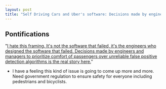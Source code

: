 ```yaml
---
layout: post
title: "Self Driving Cars and Uber's software: Decisions made by engineers and managers to prioritize comfort of passengers over unreliable false positive detection algorithms"
---
```


## Pontifications

"[I hate this framing. It's not the software that failed, it's the engineers who designed the software that failed. Decisions made by engineers and managers to prioritize comfort of passengers over unreliable false positive detection algorithms is the real story here.](https://twitter.com/skip_sf/status/999782839657758720)"

* I have a feeling this kind of issue is going to come up more and more. Need government regulation to ensure safety for everyone including pedestrians and bicyclists.